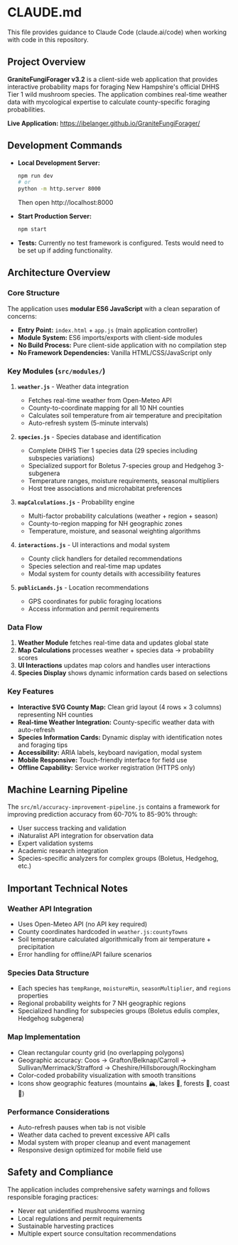 # CLAUDE.md

This file provides guidance to Claude Code (claude.ai/code) when working with code in this repository.

## Project Overview

**GraniteFungiForager v3.2** is a client-side web application that provides interactive probability maps for foraging New Hampshire's official DHHS Tier 1 wild mushroom species. The application combines real-time weather data with mycological expertise to calculate county-specific foraging probabilities.

**Live Application:** https://ibelanger.github.io/GraniteFungiForager/

## Development Commands

- **Local Development Server:**
  ```bash
  npm run dev
  # or
  python -m http.server 8000
  ```
  Then open http://localhost:8000

- **Start Production Server:**
  ```bash
  npm start
  ```

- **Tests:** Currently no test framework is configured. Tests would need to be set up if adding functionality.

## Architecture Overview

### Core Structure
The application uses **modular ES6 JavaScript** with a clean separation of concerns:

- **Entry Point:** `index.html` + `app.js` (main application controller)
- **Module System:** ES6 imports/exports with client-side modules
- **No Build Process:** Pure client-side application with no compilation step
- **No Framework Dependencies:** Vanilla HTML/CSS/JavaScript only

### Key Modules (`src/modules/`)

1. **`weather.js`** - Weather data integration
   - Fetches real-time weather from Open-Meteo API 
   - County-to-coordinate mapping for all 10 NH counties
   - Calculates soil temperature from air temperature and precipitation
   - Auto-refresh system (5-minute intervals)

2. **`species.js`** - Species database and identification
   - Complete DHHS Tier 1 species data (29 species including subspecies variations)
   - Specialized support for Boletus 7-species group and Hedgehog 3-subgenera
   - Temperature ranges, moisture requirements, seasonal multipliers
   - Host tree associations and microhabitat preferences

3. **`mapCalculations.js`** - Probability engine
   - Multi-factor probability calculations (weather + region + season)
   - County-to-region mapping for NH geographic zones
   - Temperature, moisture, and seasonal weighting algorithms

4. **`interactions.js`** - UI interactions and modal system
   - County click handlers for detailed recommendations
   - Species selection and real-time map updates
   - Modal system for county details with accessibility features

5. **`publicLands.js`** - Location recommendations
   - GPS coordinates for public foraging locations
   - Access information and permit requirements

### Data Flow
1. **Weather Module** fetches real-time data and updates global state
2. **Map Calculations** processes weather + species data → probability scores
3. **UI Interactions** updates map colors and handles user interactions
4. **Species Display** shows dynamic information cards based on selections

### Key Features
- **Interactive SVG County Map:** Clean grid layout (4 rows × 3 columns) representing NH counties
- **Real-time Weather Integration:** County-specific weather data with auto-refresh
- **Species Information Cards:** Dynamic display with identification notes and foraging tips
- **Accessibility:** ARIA labels, keyboard navigation, modal system
- **Mobile Responsive:** Touch-friendly interface for field use
- **Offline Capability:** Service worker registration (HTTPS only)

## Machine Learning Pipeline

The `src/ml/accuracy-improvement-pipeline.js` contains a framework for improving prediction accuracy from 60-70% to 85-90% through:
- User success tracking and validation
- iNaturalist API integration for observation data
- Expert validation systems
- Academic research integration
- Species-specific analyzers for complex groups (Boletus, Hedgehog, etc.)

## Important Technical Notes

### Weather API Integration
- Uses Open-Meteo API (no API key required)
- County coordinates hardcoded in `weather.js:countyTowns`
- Soil temperature calculated algorithmically from air temperature + precipitation
- Error handling for offline/API failure scenarios

### Species Data Structure
- Each species has `tempRange`, `moistureMin`, `seasonMultiplier`, and `regions` properties
- Regional probability weights for 7 NH geographic regions
- Specialized handling for subspecies groups (Boletus edulis complex, Hedgehog subgenera)

### Map Implementation
- Clean rectangular county grid (no overlapping polygons)
- Geographic accuracy: Coos → Grafton/Belknap/Carroll → Sullivan/Merrimack/Strafford → Cheshire/Hillsborough/Rockingham
- Color-coded probability visualization with smooth transitions
- Icons show geographic features (mountains 🏔️, lakes 🌊, forests 🌲, coast 🌊)

### Performance Considerations
- Auto-refresh pauses when tab is not visible
- Weather data cached to prevent excessive API calls
- Modal system with proper cleanup and event management
- Responsive design optimized for mobile field use

## Safety and Compliance

The application includes comprehensive safety warnings and follows responsible foraging practices:
- Never eat unidentified mushrooms warning
- Local regulations and permit requirements
- Sustainable harvesting practices
- Multiple expert source consultation recommendations